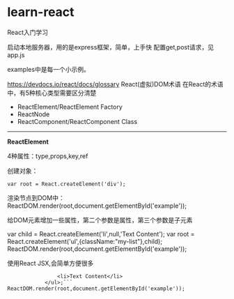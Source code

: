 # learn-react
React入门学习

启动本地服务器，用的是express框架，简单，上手快
配置get,post请求，见app.js

examples中是每一个小示例。

https://devdocs.io/react/docs/glossary
React(虚拟)DOM术语
在React的术语中，有5种核心类型需要区分清楚

- ReactElement/ReactElement Factory
- ReactNode
- ReactComponent/ReactComponent Class

------

**ReactElement**

4种属性：type,props,key,ref

创建对象：

```var root = React.createElement('div');```

渲染节点到DOM中：
ReactDOM.render(root,document.getElementById('example'));

给DOM元素增加一些属性，第二个参数是属性，第三个参数是子元素

var child = React.createElement('li',null,'Text Content');
var root = React.createElement('ul',{className:"my-list"},child);
ReactDOM.render(root,document.getElementById('example'));


使用React JSX,会简单方便很多
```var root = <ul className="my-lst">
                <li>Text Content</li>
            </ul>;```
ReactDOM.render(root,document.getElementById('example'));
